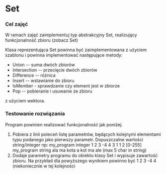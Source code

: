 # Set

### Cel zajęć

W ramach zajęć zaimplementuj typ abstrakcyjny Set, realizujący funkcjonalność zbioru (zobacz Set)

Klasa reprezentująca Set powinna być zaimplementowana z użyciem szablonu i powinna implementować następujące metody:

- Union -- suma dwóch zbiorów
- Intersection -- przecięcie dwóch zbiorów
- Difference -- różnica 
- Insert -- wstawianie do zbioru
- IsMember - sprawdzanie czy element jest w zbiorze
- Pop -- pobieranie i usuwanie ze zbioru

z użyciem wektora.

### Testowanie rozwiązania

Program powinien realizować funkcjonalność jak poniżej.

1. Pobiera z linii poleceń listę parametrów, będących kolejnymi elementami typu podanego jako pierwszy parametr. Dopuszczalne wartości string/integer np: 
my_program integer 1 2 3 -4 4 3 1 1  2 [0-255]
my_program string ala ma kota a kot ma ale (max 5 char in string)
2. Dodaje parametry programu do obiektu klasy Set i wypisuje zawartość zbioru. Na przykład dla powyższego wynikiem powinno być  1 2 3 -4 4 (niekoniecznie w tej kolejności
